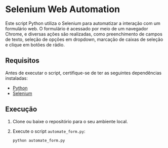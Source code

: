 # Selenium Web Automation

Este script Python utiliza o Selenium para automatizar a interação com um formulário web. O formulário é acessado por meio de um navegador Chrome, e diversas ações são realizadas, como preenchimento de campos de texto, seleção de opções em dropdown, marcação de caixas de seleção e clique em botões de rádio.

## Requisitos

Antes de executar o script, certifique-se de ter as seguintes dependências instaladas:

- [Python](https://www.python.org/downloads/)
- [Selenium](https://pypi.org/project/selenium/)

## Execução

1. Clone ou baixe o repositório para o seu ambiente local.
2. Execute o script `automate_form.py`:

   ```bash
   python automate_form.py
